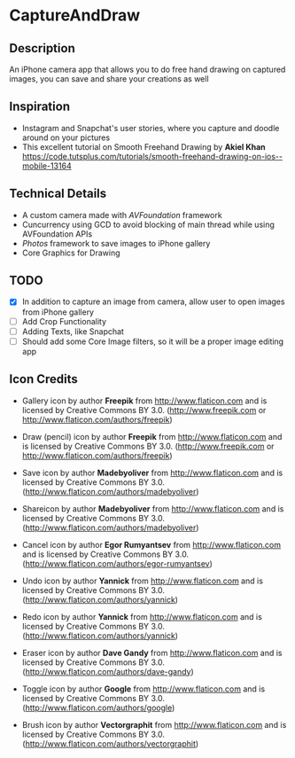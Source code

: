 # CaptureAndDraw

## Description
An iPhone camera app that allows you to do free hand drawing on captured images, you can save and share your creations as well

## Inspiration
* Instagram and Snapchat's user stories, where you capture and doodle around on your pictures
* This excellent tutorial on Smooth Freehand Drawing by **Akiel Khan** 
https://code.tutsplus.com/tutorials/smooth-freehand-drawing-on-ios--mobile-13164

## Technical Details
* A custom camera made with _AVFoundation_ framework
* Cuncurrency using GCD to avoid blocking of main thread while using AVFoundation APIs
* _Photos_ framework to save images to iPhone gallery
* Core Graphics for Drawing

## TODO
- [x] In addition to capture an image from camera, allow user to open images from iPhone gallery
- [ ] Add Crop Functionality
- [ ] Adding Texts, like Snapchat
- [ ] Should add some Core Image filters, so it will be a proper image editing app

## Icon Credits
* Gallery icon by author **Freepik** from http://www.flaticon.com and is licensed by Creative Commons BY 3.0.
(http://www.freepik.com or http://www.flaticon.com/authors/freepik)

* Draw (pencil) icon by author **Freepik** from http://www.flaticon.com and is licensed by Creative Commons BY 3.0.
(http://www.freepik.com or http://www.flaticon.com/authors/freepik)

* Save icon by author **Madebyoliver** from http://www.flaticon.com and is licensed by Creative Commons BY 3.0.
(http://www.flaticon.com/authors/madebyoliver)

* Shareicon by author **Madebyoliver** from http://www.flaticon.com and is licensed by Creative Commons BY 3.0.
(http://www.flaticon.com/authors/madebyoliver)

* Cancel icon by author **Egor Rumyantsev** from http://www.flaticon.com and is licensed by Creative Commons BY 3.0.
(http://www.flaticon.com/authors/egor-rumyantsev)

* Undo icon by author **Yannick** from http://www.flaticon.com and is licensed by Creative Commons BY 3.0.
(http://www.flaticon.com/authors/yannick)

* Redo icon by author **Yannick** from http://www.flaticon.com and is licensed by Creative Commons BY 3.0.
(http://www.flaticon.com/authors/yannick)

* Eraser icon by author **Dave Gandy** from http://www.flaticon.com and is licensed by Creative Commons BY 3.0.
(http://www.flaticon.com/authors/dave-gandy)

* Toggle icon by author **Google** from http://www.flaticon.com and is licensed by Creative Commons BY 3.0.
(http://www.flaticon.com/authors/google)

* Brush icon by author **Vectorgraphit** from http://www.flaticon.com and is licensed by Creative Commons BY 3.0.
(http://www.flaticon.com/authors/vectorgraphit)
